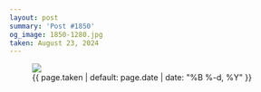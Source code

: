 ```yaml
---
layout: post
summary: 'Post #1850'
og_image: 1850-1280.jpg
taken: August 23, 2024
---
```


<figure class="post">
<img sizes="(min-width: 700px) 50vw, calc(100vw - 2rem)" src="{{ site.assets_url }}/1850-640.jpg" srcset="{{ site.assets_url }}/1850-320.jpg 320w, {{ site.assets_url }}/1850-640.jpg 640w, {{ site.assets_url }}/1850-960.jpg 960w, {{ site.assets_url }}/1850-1280.jpg 1280w"/>
<figcaption>
<time>{{ page.taken | default: page.date | date: "%B %-d, %Y" }}</time>
</figcaption>
</figure>
